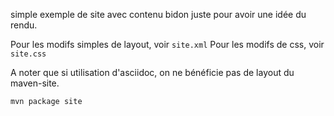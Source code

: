 simple exemple de site avec contenu bidon juste pour avoir une idée du rendu.

Pour les modifs simples de layout, voir `site.xml`
Pour les modifs de css, voir `site.css`

A noter que si utilisation d'asciidoc, on ne bénéficie pas de layout du maven-site.

```bash
mvn package site
```
